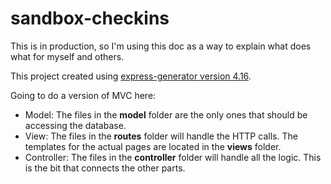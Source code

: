 # sandbox-checkins
This is in production, so I'm using this doc as a way to explain what does what for myself and others. 

This project created using [express-generator version 4.16](https://www.npmjs.com/package/express-generator). 

Going to do a version of MVC here: 
- Model: The files in the **model** folder are the only ones that should be accessing the database. 
- View: The files in the **routes** folder will handle the HTTP calls. The templates for the actual pages are located in the **views** folder. 
- Controller: The files in the **controller** folder will handle all the logic. This is the bit that connects the other parts. 